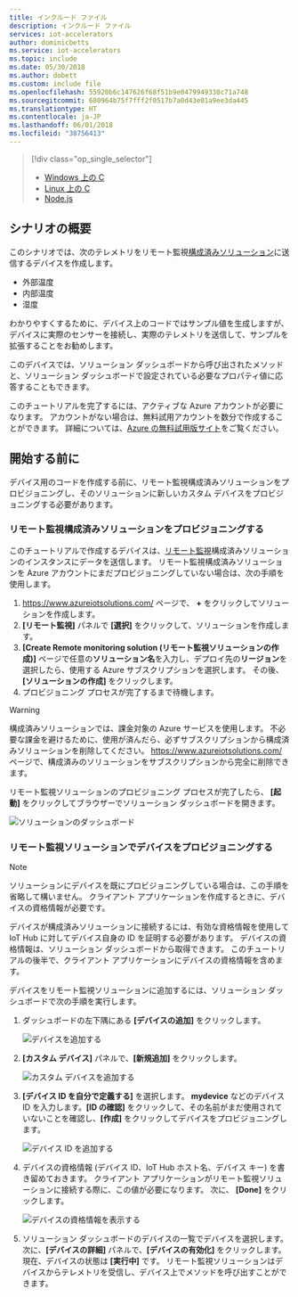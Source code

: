 ```yaml
---
title: インクルード ファイル
description: インクルード ファイル
services: iot-accelerators
author: dominicbetts
ms.service: iot-accelerators
ms.topic: include
ms.date: 05/30/2018
ms.author: dobett
ms.custom: include file
ms.openlocfilehash: 55920b6c147626f68f51b9e0479949330c71a748
ms.sourcegitcommit: 680964b75f7fff2f0517b7a0d43e01a9ee3da445
ms.translationtype: HT
ms.contentlocale: ja-JP
ms.lasthandoff: 06/01/2018
ms.locfileid: "38756413"
---
```

> [!div class="op_single_selector"]
> * [Windows 上の C](../articles/iot-suite/iot-suite-v1-connecting-devices.md)
> * [Linux 上の C](../articles/iot-suite/iot-suite-v1-connecting-devices-linux.md)
> * [Node.js](../articles/iot-suite/iot-suite-v1-connecting-devices-node.md)
> 
> 

## <a name="scenario-overview"></a>シナリオの概要
このシナリオでは、次のテレメトリをリモート監視[構成済みソリューション][lnk-what-are-preconfig-solutions]に送信するデバイスを作成します。

* 外部温度
* 内部温度
* 湿度

わかりやすくするために、デバイス上のコードではサンプル値を生成しますが、デバイスに実際のセンサーを接続し、実際のテレメトリを送信して、サンプルを拡張することをお勧めします。

このデバイスでは、ソリューション ダッシュボードから呼び出されたメソッドと、ソリューション ダッシュボードで設定されている必要なプロパティ値に応答することもできます。

このチュートリアルを完了するには、アクティブな Azure アカウントが必要になります。 アカウントがない場合は、無料試用アカウントを数分で作成することができます。 詳細については、[Azure の無料試用版サイト][lnk-free-trial]をご覧ください。

## <a name="before-you-start"></a>開始する前に
デバイス用のコードを作成する前に、リモート監視構成済みソリューションをプロビジョニングし、そのソリューションに新しいカスタム デバイスをプロビジョニングする必要があります。

### <a name="provision-your-remote-monitoring-preconfigured-solution"></a>リモート監視構成済みソリューションをプロビジョニングする
このチュートリアルで作成するデバイスは、[リモート監視][lnk-remote-monitoring]構成済みソリューションのインスタンスにデータを送信します。 リモート監視構成済みソリューションを Azure アカウントにまだプロビジョニングしていない場合は、次の手順を使用します。

1. <https://www.azureiotsolutions.com/> ページで、 **+** をクリックしてソリューションを作成します。
2. **[リモート監視]** パネルで **[選択]** をクリックして、ソリューションを作成します。
3. **[Create Remote monitoring solution (リモート監視ソリューションの作成)]** ページで任意の**ソリューション名**を入力し、デプロイ先の**リージョン**を選択したら、使用する Azure サブスクリプションを選択します。 その後、 **[ソリューションの作成]** をクリックします。
4. プロビジョニング プロセスが完了するまで待機します。

> [!WARNING]
> 構成済みソリューションでは、課金対象の Azure サービスを使用します。 不必要な課金を避けるために、使用が済んだら、必ずサブスクリプションから構成済みソリューションを削除してください。 <https://www.azureiotsolutions.com/> ページで、構成済みのソリューションをサブスクリプションから完全に削除できます。
> 
> 

リモート監視ソリューションのプロビジョニング プロセスが完了したら、 **[起動]** をクリックしてブラウザーでソリューション ダッシュボードを開きます。

![ソリューションのダッシュボード][img-dashboard]

### <a name="provision-your-device-in-the-remote-monitoring-solution"></a>リモート監視ソリューションでデバイスをプロビジョニングする
> [!NOTE]
> ソリューションにデバイスを既にプロビジョニングしている場合は、この手順を省略して構いません。 クライアント アプリケーションを作成するときに、デバイスの資格情報が必要です。
> 
> 

デバイスが構成済みソリューションに接続するには、有効な資格情報を使用して IoT Hub に対してデバイス自身の ID を証明する必要があります。 デバイスの資格情報は、ソリューション ダッシュボードから取得できます。 このチュートリアルの後半で、クライアント アプリケーションにデバイスの資格情報を含めます。

デバイスをリモート監視ソリューションに追加するには、ソリューション ダッシュボードで次の手順を実行します。

1. ダッシュボードの左下隅にある **[デバイスの追加]** をクリックします。
   
   ![デバイスを追加する][1]
2. **[カスタム デバイス]** パネルで、**[新規追加]** をクリックします。
   
   ![カスタム デバイスを追加する][2]
3. **[デバイス ID を自分で定義する]** を選択します。 **mydevice** などのデバイス ID を入力します。**[ID の確認]** をクリックして、その名前がまだ使用されていないことを確認し、**[作成]** をクリックしてデバイスをプロビジョニングします。
   
   ![デバイス ID を追加する][3]
4. デバイスの資格情報 (デバイス ID、IoT Hub ホスト名、デバイス キー) を書き留めておきます。 クライアント アプリケーションがリモート監視ソリューションに接続する際に、この値が必要になります。 次に、 **[Done]** をクリックします。
   
    ![デバイスの資格情報を表示する][4]
5. ソリューション ダッシュボードのデバイスの一覧でデバイスを選択します。 次に、**[デバイスの詳細]** パネルで、**[デバイスの有効化]** をクリックします。 現在、デバイスの状態は **[実行中]** です。 リモート監視ソリューションはデバイスからテレメトリを受信し、デバイス上でメソッドを呼び出すことができます。

[img-dashboard]: ./media/iot-suite-v1-selector-connecting/dashboard.png
[1]: ./media/iot-suite-v1-selector-connecting/suite0.png
[2]: ./media/iot-suite-v1-selector-connecting/suite1.png
[3]: ./media/iot-suite-v1-selector-connecting/suite2.png
[4]: ./media/iot-suite-v1-selector-connecting/suite3.png

[lnk-what-are-preconfig-solutions]: ../articles/iot-suite/iot-suite-v1-what-are-preconfigured-solutions.md
[lnk-remote-monitoring]: ../articles/iot-suite/iot-suite-v1-remote-monitoring-sample-walkthrough.md
[lnk-free-trial]: http://azure.microsoft.com/pricing/free-trial/